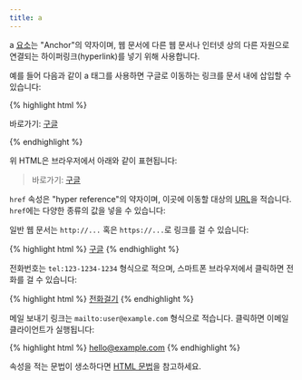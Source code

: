 ```yaml
---
title: a
---
```

a [요소](/docs/HTML_Element.html)는 "Anchor"의 약자이며, 웹 문서에 다른 웹 문서나 인터넷 상의 다른 자원으로 연결되는 하이퍼링크(hyperlink)를 넣기 위해 사용합니다.

예를 들어 다음과 같이 a 태그를 사용하면 구글로 이동하는 링크를 문서 내에 삽입할 수 있습니다:

{% highlight html %}
<p>
    바로가기: <a href="http://www.google.com">구글</a>
</p>
{% endhighlight %}

위 HTML은 브라우저에서 아래와 같이 표현됩니다:

>   바로가기: [구글](http://www.google.com)

``href`` 속성은 "hyper reference"의 약자이며, 이곳에 이동할 대상의 [URL](/docs/URL.html)을 적습니다. ``href``에는 다양한 종류의 값을 넣을 수 있습니다:

일반 웹 문서는 ``http://...`` 혹은 ``https://...``로 링크를 걸 수 있습니다:

{% highlight html %}
<a href="http://www.google.com">구글</a>
{% endhighlight %}

전화번호는 ``tel:123-1234-1234`` 형식으로 적으며, 스마트폰 브라우저에서 클릭하면 전화를 걸 수 있습니다:

{% highlight html %}
<a href="tel:010-1234-1234">전화걸기</a>
{% endhighlight %}

메일 보내기 링크는 ``mailto:user@example.com`` 형식으로 적습니다. 클릭하면 이메일 클라이언트가 실행됩니다:

{% highlight html %}
<a href="mailto:hello@example.com">hello@example.com</a>
{% endhighlight %}

속성을 적는 문법이 생소하다면 [HTML 문법](/docs/HTML_syntax.html)을 참고하세요.
